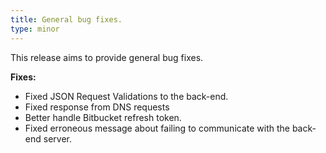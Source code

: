 ```yaml
---
title: General bug fixes.
type: minor
---
```


This release aims to provide general bug fixes.

**Fixes:**

* Fixed JSON Request Validations to the back-end.
* Fixed response from DNS requests
* Better handle Bitbucket refresh token.
* Fixed erroneous message about failing to communicate with the back-end server.&nbsp;